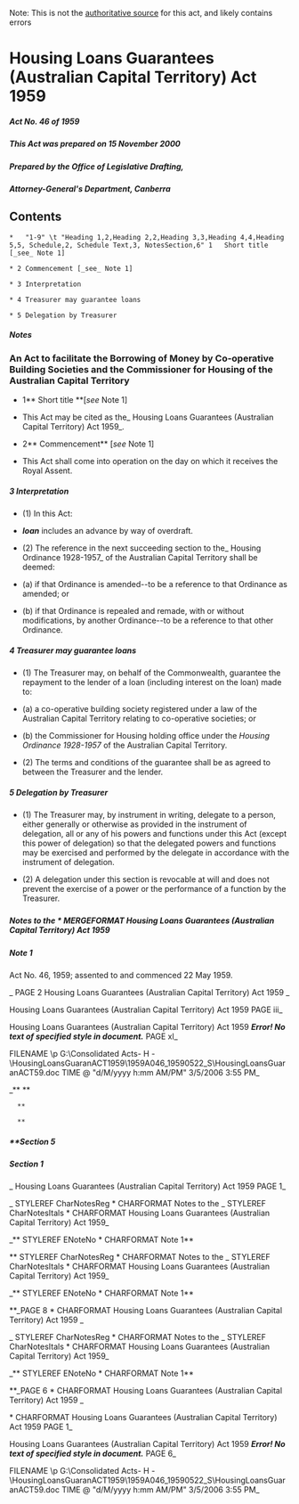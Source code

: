 Note: This is not the [authoritative source](https://www.comlaw.gov.au/Details/C2004C00512) for this act, and likely contains errors

# Housing Loans Guarantees (Australian Capital Territory) Act 1959

##### Act No. 46 of 1959

##### This Act was prepared on 15 November 2000

##### Prepared by the Office of Legislative Drafting,
##### Attorney-General's Department, Canberra


## 
## Contents


    *   "1-9" \t "Heading 1,2,Heading 2,2,Heading 3,3,Heading 4,4,Heading 5,5, Schedule,2, Schedule Text,3, NotesSection,6" 1	Short title [_see_ Note 1]	 

    * 2	Commencement [_see_ Note 1]	 

    * 3	Interpretation	 

    * 4	Treasurer may guarantee loans	 

    * 5	Delegation by Treasurer	 

##### Notes	 

### 
### An Act to facilitate the Borrowing of Money by Co-operative Building Societies and the Commissioner for Housing of the Australian Capital Territory


  * 1**  Short title **[_see_ Note 1]

  * This Act may be cited as the_ Housing Loans Guarantees (Australian Capital Territory) Act 1959_. 

  * 2**  Commencement** [_see_ Note 1]

  * This Act shall come into operation on the day on which it receives the Royal Assent. 

##### 3  Interpretation

  * (1) In this Act:

  * **_loan_** includes an advance by way of overdraft. 

  * (2) The reference in the next succeeding section to the_ Housing Ordinance 1928-1957_ of the Australian Capital Territory shall be deemed:

   * (a) if that Ordinance is amended--to be a reference to that Ordinance as amended; or

   * (b) if that Ordinance is repealed and remade, with or without modifications, by another Ordinance--to be a reference to that other Ordinance.

##### 4  Treasurer may guarantee loans  

  * (1) The Treasurer may, on behalf of the Commonwealth, guarantee the repayment to the lender of a loan (including interest on the loan) made to:

   * (a) a co-operative building society registered under a law of the Australian Capital Territory relating to co-operative societies; or

   * (b) the Commissioner for Housing holding office under the _Housing Ordinance 1928-1957_ of the Australian Capital Territory.

  * (2) The terms and conditions of the guarantee shall be as agreed to between the Treasurer and the lender. 

##### 5  Delegation by Treasurer

  * (1) The Treasurer may, by instrument in writing, delegate to a person, either generally or otherwise as provided in the instrument of delegation, all or any of his powers and functions under this Act (except this power of delegation) so that the delegated powers and functions may be exercised and performed by the delegate in accordance with the instrument of delegation. 

  * (2) A delegation under this section is revocable at will and does not prevent the exercise of a power or the performance of a function by the Treasurer. 

##### 
##### Notes to the   \* MERGEFORMAT Housing Loans Guarantees (Australian Capital Territory) Act 1959


##### Note 1

Act No. 46, 1959; assented to and commenced 22 May 1959.

_ PAGE 2              Housing Loans Guarantees (Australian Capital Territory) Act 1959       _

  Housing Loans Guarantees (Australian Capital Territory) Act 1959                    PAGE iii_

  Housing Loans Guarantees (Australian Capital Territory) Act 1959         _**_Error! No text of specified style in document._**_        PAGE xl_

 FILENAME \p G:\Consolidated Acts\- H -\HousingLoansGuaranACT1959\1959A046_19590522_S\HousingLoansGuaranACT59.doc  TIME \@ "d/M/yyyy h:mm AM/PM" 3/5/2006 3:55 PM_

_**      **

      **

      **

##### **Section   5

      

      

      

##### Section   1

_  Housing Loans Guarantees (Australian Capital Territory) Act 1959         PAGE 1_

_ STYLEREF  CharNotesReg  \* CHARFORMAT Notes to the  _ STYLEREF  CharNotesItals  \* CHARFORMAT Housing Loans Guarantees (Australian Capital Territory) Act 1959_

_** STYLEREF  ENoteNo \* CHARFORMAT Note 1**

** STYLEREF  CharNotesReg  \* CHARFORMAT Notes to the  _ STYLEREF  CharNotesItals  \* CHARFORMAT Housing Loans Guarantees (Australian Capital Territory) Act 1959_

_** STYLEREF  ENoteNo \* CHARFORMAT Note 1**

**_PAGE  8              \* CHARFORMAT Housing Loans Guarantees (Australian Capital Territory) Act 1959       _

_ STYLEREF  CharNotesReg  \* CHARFORMAT Notes to the  _ STYLEREF  CharNotesItals  \* CHARFORMAT Housing Loans Guarantees (Australian Capital Territory) Act 1959_

_** STYLEREF  ENoteNo \* CHARFORMAT Note 1**

**_PAGE  6              \* CHARFORMAT Housing Loans Guarantees (Australian Capital Territory) Act 1959       _

  \* CHARFORMAT Housing Loans Guarantees (Australian Capital Territory) Act 1959                    PAGE  1_

  Housing Loans Guarantees (Australian Capital Territory) Act 1959         _**_Error! No text of specified style in document._**_        PAGE 6_

 FILENAME \p G:\Consolidated Acts\- H -\HousingLoansGuaranACT1959\1959A046_19590522_S\HousingLoansGuaranACT59.doc  TIME \@ "d/M/yyyy h:mm AM/PM" 3/5/2006 3:55 PM_


